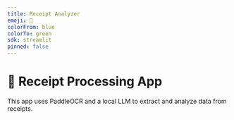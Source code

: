 ```yaml
---
title: Receipt Analyzer
emoji: 🧾
colorFrom: blue
colorTo: green
sdk: streamlit
pinned: false
---
```


# 🧾 Receipt Processing App

This app uses PaddleOCR and a local LLM to extract and analyze data from receipts.